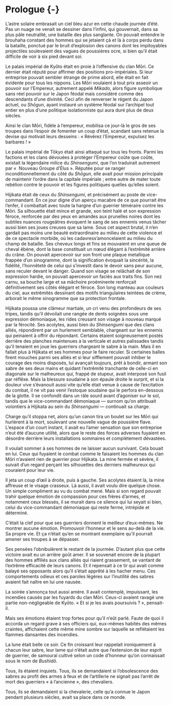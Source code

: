 # Prologue {-}

L’astre solaire embrasait un ciel bleu azur en cette chaude journée d’été.
Pas un nuage ne venait se dessiner dans l’infini, qui gouvernait, dans sa plus
pâle neutralité, une bataille des plus sanglante. On pouvait entendre le
brouhaha constant des hommes qui se jetaient çà et là à corps perdu dans la
bataille, ponctué par le bruit d’explosion des canons dont les impitoyables
projectiles soulevaient des vagues de poussières ocre, si bien qu’il était
difficile de voir à six pied devant soi.

Le palais impérial de Kyōto était en proie à l’offensive du clan Mōri. Ce
dernier était réputé pour affirmer des positions pro-impériales. Si leur
entreprise pouvait sembler étrange de prime abord, elle était en fait évidente
pour tous les nippons. Les Mōri voulaient à tout prix asseoir un pouvoir sur
l’Empereur, autrement appelé *Mikado*, alors figure symbolique sans réel
pouvoir sur le Japon féodal mais considéré comme des descendants d’une
divinité. Ceci afin de renverser le régent du Japon actuel, ou *Shōgun*, ayant
instauré un système féodal sur l’archipel tout entier en plus d’une politique
isolationniste qui aura duré plus de deux siècles.

Ainsi le clan Mōri, fidèle à l’empereur, mobilisa ce jour-là le gros de ses
troupes dans l’espoir de fomenter un coup d’état, scandant sans retenue la
devise qui motivait leurs desseins : « Révérez l’Empereur, expulsez les
barbares ! »

Le palais impérial de Tōkyo était ainsi attaqué sur tous les fronts. Parmi les
factions et les clans dévouées à protéger l’Empereur coûte que coûte, existait
la légendaire milice du *Shinsengumi*, que l’on traduirait autrement par « 
Nouveau Groupe d’Élus ». Réputée pour se ranger inconditionnellement du côté
du *Shōgun*, elle avait pour mission principale de maintenir l’ordre dans
la capitale impériale ; entre autre de mater toute rebélion contre le pouvoir
et les figures politiques quelles qu’elles soient.

Hijikata était de ceux du *Shinsengumi*, et précisément au poste de
vice-commandant. En ce jour digne d’un aperçu macabre de ce que pourrait être
l’enfer, il combattait avec toute la hargne d’un guerrier téméraire contre les
Mōri. Sa silhouette était mince et grande, son teint halé et son expression
féroce, renforcée par des yeux en amandes aux prunelles noires dont les
subtiles nuances rougeâtres évoquent le sang de ses ennemis venus tâcher aussi
bien ses joues creuses que sa lame. Sous cet aspect brutal, il n’en gardait
pas moins une beauté extraordinaire au milieu de cette violence et de ce
spectacle morbide, où les cadavress’amoncelaient au milieu du champ de
bataille. Ses cheveux longs et fins se mouvaient en une queue de cheval ébène,
dont la base constituait un nœud élégant à l’extrêmité arrière du crâne.
On pouvait apercevoir sur son front une plaque metallique frappée d’un
sinogramme, dont la signification évoquait la sincérité, la fidélité,
l’honnêteté de celui qui s’investit dans le devoir sans peur aucune, sans
reculer devant le danger. Quand son visage se relâchait de son expression
hardie, on pouvait apercevoir un faciès aux traits fins. Son nez carnu, sa
bouche large et sa mâchoire proéminente renforçait définitivement ses côtés
élégant et féroce. Son long manteau aux couleurs du ciel, aux extrêmités
dessinant des motifs triangulaires teintées de crème, arborait le même
sinogramme que sa protection frontale.

Hijikata poussa une clâmeur martiale, un cri venu des profondeurs de ses
tripes, tandis qu’il dévoilait une rangée de dents soignées sous une expression
démoniaque, les rides creusant son visage à nouveau marqué par la férocité. Ses
acolytes, aussi bien du *Shinsengumi* que des clans alliés, répondirent par un
hurlement semblable, chargeant sur les ennemis qui peinaient à offrir du
répondant. Certains étaient soigneusement postés derrière des planches
maintenues à la verticale et autres palissades tandis qu’il tenaient en joue
les guerriers chargeant le sabre à la main. Mais il en fallait plus à Hijikata
et ses hommes pour le faire reculer. Si certaines balles firent mouches parmi
ses alliés et si leur sifflement pouvait inhiber le courage des moins disposés,
lui avançait toujours, prêt à bondir, armant son sabre de ses deux mains et
quidant l’extrêmité tranchante de celle-ci en diagonale sur le malheureux qui,
frappé de stupeur, avait interposé son fusil par réflêxe. Mais la blessure
soudaine à son épaule droite le surprit, et si la douleur vive s’évanouit aussi
vite qu’elle était venue à cause de l’excitation du combat, il ne vit pas venir
l’estoque soudaine qui le perfora en-dessous de la glotte. Il se confondit
dans un râle sourd avant d’agoniser sur le sol, tandis que le vice-commandant
démoniaque — surnom qu’on attribuait volontiers à Hijikata au sein du
*Shinsengumi* — continuait sa charge.

Charge qu’il stoppa net, alors qu’un canon tira un boulet sur les Mōri qui
hurlèrent à la mort, soulevant une nouvelle vague de poussière flave. L’espace
d’un court instant, il avait eu l’amer sensation que son entreprise n’eut été
d’aucune utilité, alors que le reste des forces adverses fuyaient en désordre
derrière leurs installations sommaires et complétement dévastées.

Il voulait sommer à ses hommes de ne laisser aucun survivant. Cela bouait en
lui. Ceux qui fuyaient le combat comme le faisaient les hommes du clan Mōri
n’avaient rien de guerrier pour Hijikata. La mine fermée et sèvère, il suivait
d’un regard perçant les silhouettes des derniers malheureux qui couraient pour
leur vie.

Il jeta un coup d’œil à droite, puis à gauche. Ses acolytes étaient là, la mine
affreuse et le visage crasseux. Là aussi, il avait voulu dire quelque chose.
Un simple compliment au vu du combat mené. Mais si son regard pouvait trahir
quelque émotion de compassion pour ces frères d’armes, et notamment ceux
blessés, il se murait dans ce silence qui lui seyait si bien, celui du
vice-commandant démoniaque qui reste ferme, intrépide et déterminé.

C’était la clef pour que ses guerriers donnent le meilleur d’eux-mêmes. Ne
montrer aucune émotion. Promouvoir l’honneur et le sens au-delà de la vie. Sa
propre vie. Et ça n’était qu’en se montrant exemplaire qu’il pourrait amener
ses troupes à se dépasser.

Ses pensées l’obnibulèrent le restant de la jourmée. D’autant plus que cette
victoire avait eu un arrière goût amer. Il se souvenait encore de la plupart
des hommes affiliés aux clans alliés qui riaient grassement, se vantant de
l’extrême efficacité de leurs canons. Et il repensait à ce tir qui avait
comme balayé ses opposants alors qu’il s’était apprêté à les hacher menu. Ces
comportements odieux et ces paroles lègères sur l’inutilité des sabres avaient
fait naître en lui une nausée.

La soirée s’annonça tout aussi amère. Il avait contemplé, impuissant, les
incendies causés par les fuyards du clan Mōri. Ceux-ci avaient ravagé une
partie non-négligeable de Kyōto. « Et si je les avais poursuivis ? »,
pensait-il.

Mais ses émotions étaient trop fortes pour qu’il n’eût parlé. Faute de quoi il
accorda un regard grave à ses officiers qui, eux-mêmes habités des mêmes
craintes, affichaient cette même mine sombre sur laquelle se reflétaient les
flammes dansantes des incendies.

La lune était belle ce soir. Ce fin croissant leur rappelait ironiquement à
chacun leur sabre, leur lame qui n’était autre que l’extension de leur esprit
de guerrier, de samouraï cultivé selon un code d’honneur qu’on connaissait
sous le nom de *Bushidō*.

Tous, ils étaient inquiets. Tous, ils se demandaient si l’obsolescence des
sabres au profit des armes à feux et de l’artillerie ne signait pas l’arrêt
de mort des guerriers « à l’ancienne », des chevaliers.

Tous, ils se demandaient si la chevalerie, celle qu’a connue le Japon pendant
plusieurs siècles, avait sa place dans ce monde.
